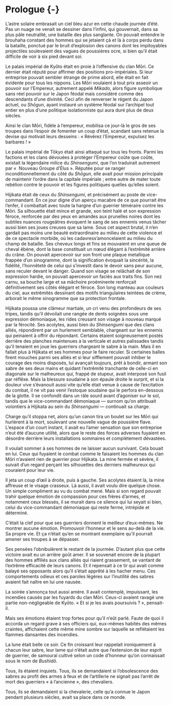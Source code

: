 # Prologue {-}

L’astre solaire embrasait un ciel bleu azur en cette chaude journée d’été.
Pas un nuage ne venait se dessiner dans l’infini, qui gouvernait, dans sa plus
pâle neutralité, une bataille des plus sanglante. On pouvait entendre le
brouhaha constant des hommes qui se jetaient çà et là à corps perdu dans la
bataille, ponctué par le bruit d’explosion des canons dont les impitoyables
projectiles soulevaient des vagues de poussières ocre, si bien qu’il était
difficile de voir à six pied devant soi.

Le palais impérial de Kyōto était en proie à l’offensive du clan Mōri. Ce
dernier était réputé pour affirmer des positions pro-impériales. Si leur
entreprise pouvait sembler étrange de prime abord, elle était en fait évidente
pour tous les nippons. Les Mōri voulaient à tout prix asseoir un pouvoir sur
l’Empereur, autrement appelé *Mikado*, alors figure symbolique sans réel
pouvoir sur le Japon féodal mais considéré comme des descendants d’une
divinité. Ceci afin de renverser le régent du Japon actuel, ou *Shōgun*, ayant
instauré un système féodal sur l’archipel tout entier en plus d’une politique
isolationniste qui aura duré plus de deux siècles.

Ainsi le clan Mōri, fidèle à l’empereur, mobilisa ce jour-là le gros de ses
troupes dans l’espoir de fomenter un coup d’état, scandant sans retenue la
devise qui motivait leurs desseins : « Révérez l’Empereur, expulsez les
barbares ! »

Le palais impérial de Tōkyo était ainsi attaqué sur tous les fronts. Parmi les
factions et les clans dévouées à protéger l’Empereur coûte que coûte, existait
la légendaire milice du *Shinsengumi*, que l’on traduirait autrement par « 
Nouveau Groupe d’Élus ». Réputée pour se ranger inconditionnellement du côté
du *Shōgun*, elle avait pour mission principale de maintenir l’ordre dans
la capitale impériale ; entre autre de mater toute rebélion contre le pouvoir
et les figures politiques quelles qu’elles soient.

Hijikata était de ceux du *Shinsengumi*, et précisément au poste de
vice-commandant. En ce jour digne d’un aperçu macabre de ce que pourrait être
l’enfer, il combattait avec toute la hargne d’un guerrier téméraire contre les
Mōri. Sa silhouette était mince et grande, son teint halé et son expression
féroce, renforcée par des yeux en amandes aux prunelles noires dont les
subtiles nuances rougeâtres évoquent le sang de ses ennemis venus tâcher aussi
bien ses joues creuses que sa lame. Sous cet aspect brutal, il n’en gardait
pas moins une beauté extraordinaire au milieu de cette violence et de ce
spectacle morbide, où les cadavress’amoncelaient au milieu du champ de
bataille. Ses cheveux longs et fins se mouvaient en une queue de cheval ébène,
dont la base constituait un nœud élégant à l’extrêmité arrière du crâne.
On pouvait apercevoir sur son front une plaque metallique frappée d’un
sinogramme, dont la signification évoquait la sincérité, la fidélité,
l’honnêteté de celui qui s’investit dans le devoir sans peur aucune, sans
reculer devant le danger. Quand son visage se relâchait de son expression
hardie, on pouvait apercevoir un faciès aux traits fins. Son nez carnu, sa
bouche large et sa mâchoire proéminente renforçait définitivement ses côtés
élégant et féroce. Son long manteau aux couleurs du ciel, aux extrêmités
dessinant des motifs triangulaires teintées de crème, arborait le même
sinogramme que sa protection frontale.

Hijikata poussa une clâmeur martiale, un cri venu des profondeurs de ses
tripes, tandis qu’il dévoilait une rangée de dents soignées sous une expression
démoniaque, les rides creusant son visage à nouveau marqué par la férocité. Ses
acolytes, aussi bien du *Shinsengumi* que des clans alliés, répondirent par un
hurlement semblable, chargeant sur les ennemis qui peinaient à offrir du
répondant. Certains étaient soigneusement postés derrière des planches
maintenues à la verticale et autres palissades tandis qu’il tenaient en joue
les guerriers chargeant le sabre à la main. Mais il en fallait plus à Hijikata
et ses hommes pour le faire reculer. Si certaines balles firent mouches parmi
ses alliés et si leur sifflement pouvait inhiber le courage des moins disposés,
lui avançait toujours, prêt à bondir, armant son sabre de ses deux mains et
quidant l’extrêmité tranchante de celle-ci en diagonale sur le malheureux qui,
frappé de stupeur, avait interposé son fusil par réflêxe. Mais la blessure
soudaine à son épaule droite le surprit, et si la douleur vive s’évanouit aussi
vite qu’elle était venue à cause de l’excitation du combat, il ne vit pas venir
l’estoque soudaine qui le perfora en-dessous de la glotte. Il se confondit
dans un râle sourd avant d’agoniser sur le sol, tandis que le vice-commandant
démoniaque — surnom qu’on attribuait volontiers à Hijikata au sein du
*Shinsengumi* — continuait sa charge.

Charge qu’il stoppa net, alors qu’un canon tira un boulet sur les Mōri qui
hurlèrent à la mort, soulevant une nouvelle vague de poussière flave. L’espace
d’un court instant, il avait eu l’amer sensation que son entreprise n’eut été
d’aucune utilité, alors que le reste des forces adverses fuyaient en désordre
derrière leurs installations sommaires et complétement dévastées.

Il voulait sommer à ses hommes de ne laisser aucun survivant. Cela bouait en
lui. Ceux qui fuyaient le combat comme le faisaient les hommes du clan Mōri
n’avaient rien de guerrier pour Hijikata. La mine fermée et sèvère, il suivait
d’un regard perçant les silhouettes des derniers malheureux qui couraient pour
leur vie.

Il jeta un coup d’œil à droite, puis à gauche. Ses acolytes étaient là, la mine
affreuse et le visage crasseux. Là aussi, il avait voulu dire quelque chose.
Un simple compliment au vu du combat mené. Mais si son regard pouvait trahir
quelque émotion de compassion pour ces frères d’armes, et notamment ceux
blessés, il se murait dans ce silence qui lui seyait si bien, celui du
vice-commandant démoniaque qui reste ferme, intrépide et déterminé.

C’était la clef pour que ses guerriers donnent le meilleur d’eux-mêmes. Ne
montrer aucune émotion. Promouvoir l’honneur et le sens au-delà de la vie. Sa
propre vie. Et ça n’était qu’en se montrant exemplaire qu’il pourrait amener
ses troupes à se dépasser.

Ses pensées l’obnibulèrent le restant de la jourmée. D’autant plus que cette
victoire avait eu un arrière goût amer. Il se souvenait encore de la plupart
des hommes affiliés aux clans alliés qui riaient grassement, se vantant de
l’extrême efficacité de leurs canons. Et il repensait à ce tir qui avait
comme balayé ses opposants alors qu’il s’était apprêté à les hacher menu. Ces
comportements odieux et ces paroles lègères sur l’inutilité des sabres avaient
fait naître en lui une nausée.

La soirée s’annonça tout aussi amère. Il avait contemplé, impuissant, les
incendies causés par les fuyards du clan Mōri. Ceux-ci avaient ravagé une
partie non-négligeable de Kyōto. « Et si je les avais poursuivis ? »,
pensait-il.

Mais ses émotions étaient trop fortes pour qu’il n’eût parlé. Faute de quoi il
accorda un regard grave à ses officiers qui, eux-mêmes habités des mêmes
craintes, affichaient cette même mine sombre sur laquelle se reflétaient les
flammes dansantes des incendies.

La lune était belle ce soir. Ce fin croissant leur rappelait ironiquement à
chacun leur sabre, leur lame qui n’était autre que l’extension de leur esprit
de guerrier, de samouraï cultivé selon un code d’honneur qu’on connaissait
sous le nom de *Bushidō*.

Tous, ils étaient inquiets. Tous, ils se demandaient si l’obsolescence des
sabres au profit des armes à feux et de l’artillerie ne signait pas l’arrêt
de mort des guerriers « à l’ancienne », des chevaliers.

Tous, ils se demandaient si la chevalerie, celle qu’a connue le Japon pendant
plusieurs siècles, avait sa place dans ce monde.
